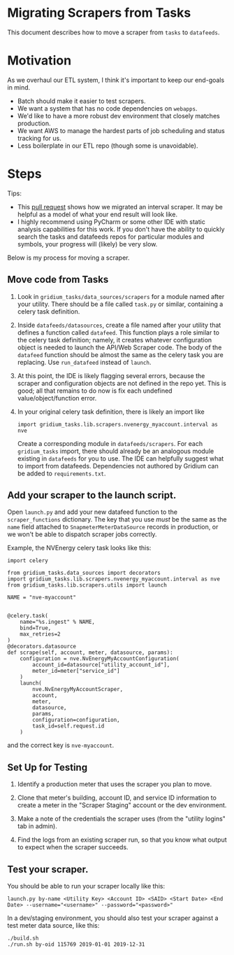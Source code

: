 # Migrating Scrapers from Tasks

This document describes how to move a scraper from `tasks` to `datafeeds`.

# Motivation

As we overhaul our ETL system, I think it's important to keep our end-goals in mind.

- Batch should make it easier to test scrapers.
- We want a system that has no code dependencies on `webapps`.
- We'd like to have a more robust dev environment that closely matches production.
- We want AWS to manage the hardest parts of job scheduling and status tracking for us.
- Less boilerplate in our ETL repo (though some is unavoidable).

# Steps

Tips:
- This [pull request](https://github.com/Gridium/datafeeds/pull/11/files) shows how we migrated an interval scraper. 
    It may be helpful as a model of what your end result will look like.
- I highly recommend using PyCharm or some other IDE with static analysis capabilities for this work. 
    If you don't have the ability to quickly search the tasks and datafeeds repos for particular modules and symbols,
    your progress will (likely) be very slow.

Below is my process for moving a scraper.

## Move code from Tasks

1. Look in `gridium_tasks/data_sources/scrapers` for a module named after your utility. 
There should be a file called `task.py` or similar, containing a celery task definition.

2. Inside `datafeeds/datasources`, create a file named after your utility that defines a function called `datafeed`.
This function plays a role similar to the celery task definition; namely, it creates whatever configuration object
is needed to launch the API/Web Scraper code. The body of the `datafeed` function should be almost the same as the 
celery task you are replacing. Use `run_datafeed` instead of `launch`.

3. At this point, the IDE is likely flagging several errors, because the scraper and configuration objects are not
defined in the repo yet. This is good; all that remains to do now is fix each undefined value/object/function error.

4. In your original celery task definition, there is likely an import like 
    ```
    import gridium_tasks.lib.scrapers.nvenergy_myaccount.interval as nve
    ``` 
    Create a corresponding module in `datafeeds/scrapers`. For each `gridium_tasks` import, there should already be
    an analogous module existing in `datafeeds` for you to use. The IDE can helpfully suggest what to import from
    datafeeds. Dependencies not authored by Gridium can be added to `requirements.txt`.

## Add your scraper to the launch script.

Open `launch.py` and add your new datafeed function to the `scraper_functions` dictionary. The key that you use *must*
be the same as the `name` field attached to `SnapmeterMeterDataSource` records in production, or we won't be able to
 dispatch scraper jobs correctly. 
 
Example, the NVEnergy celery task looks like this:

```
import celery

from gridium_tasks.data_sources import decorators
import gridium_tasks.lib.scrapers.nvenergy_myaccount.interval as nve
from gridium_tasks.lib.scrapers.utils import launch

NAME = "nve-myaccount"


@celery.task(
    name="%s.ingest" % NAME,
    bind=True,
    max_retries=2
)
@decorators.datasource
def scrape(self, account, meter, datasource, params):
    configuration = nve.NvEnergyMyAccountConfiguration(
        account_id=datasource["utility_account_id"],
        meter_id=meter["service_id"]
    )
    launch(
        nve.NvEnergyMyAccountScraper,
        account,
        meter,
        datasource,
        params,
        configuration=configuration,
        task_id=self.request.id
    )

```

and the correct key is `nve-myaccount`.

## Set Up for Testing

1. Identify a production meter that uses the scraper you plan to move.

2. Clone that meter's building, account ID, and service ID information to create a meter in the
 "Scraper Staging" account or the dev environment.
 
3. Make a note of the credentials the scraper uses (from the "utility logins" tab in admin).

4. Find the logs from an existing scraper run, so that you know what output to expect when the scraper succeeds.


## Test your scraper.

You should be able to run your scraper locally like this:

```
launch.py by-name <Utility Key> <Account ID> <SAID> <Start Date> <End Date> --username="<username>" --password="<password>"
```

In a dev/staging environment, you should also test your scraper against a test meter data source, like this:

```
./build.sh
./run.sh by-oid 115769 2019-01-01 2019-12-31
```


